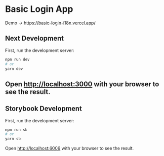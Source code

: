 # Basic Login App

Demo ->
https://basic-login-i18n.vercel.app/

## Next Development

First, run the development server:

```bash
npm run dev
# or
yarn dev

```

## Open [http://localhost:3000](http://localhost:3000) with your browser to see the result.

## Storybook Development

First, run the development server:

```bash
npm run sb
# or
yarn sb
```

Open [http://localhost:6006](http://localhost:3000) with your browser to see the result.
